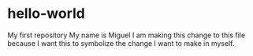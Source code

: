 # hello-world
My first repository
My name is Miguel
I am making this change to this file because I want this to symbolize the
change I want to make in myself.
